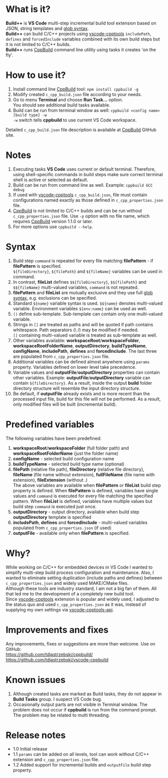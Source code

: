 # What is it?
**Build++** is **VS Code** multi-step incremental build tool extension based on JSON, string templates and [glob syntax](https://en.wikipedia.org/wiki/Glob_(programming)).  
**Build++** can build C/C++ projects using [vscode-cpptools](https://marketplace.visualstudio.com/items?itemName=ms-vscode.cpptools) `includePath`, `defines` and `forcedInclude` variables combined with its own build steps but it is not limited to C/C++ builds.   
**Build++** runs [CppBuild](https://github.com/tdjastrzebski/cppbuild/) command line utility using tasks it creates 'on the fly'.

# How to use it?
1. Install command line [CppBuild](https://github.com/tdjastrzebski/cppbuild/) tool: `npm install cppbuild -g`
1. Modify created `c_cpp_build.json` file according to your needs.  
1. Go to menu **Terminal** and choose **Run Task...** option.  
You should see additional build tasks available.  
1. Build can be run from terminal window as well: `cppbuild <config name> [build type] -w`  
`-w` switch tells **cppbuild** to use current VS Code workspace.

Detailed `c_cpp_build.json` file description is available at [CppBuild](https://github.com/tdjastrzebski/cppbuild/) GitHub site.

# Notes
1. Executing tasks **VS Code** uses current or default terminal. Therefore, using shell-specific commands in build steps make sure correct terminal shell is active or selected as default.
1. Build can be run from command line as well. Example: `cppbuild GCC debug`
1. If used with [vscode-cpptools](https://marketplace.visualstudio.com/items?itemName=ms-vscode.cpptools) `c_cpp_build.json`, file must contain configurations named exactly as those defined in `c_cpp_properties.json` file.
1. [CppBuild](https://github.com/tdjastrzebski/cppbuild/) is not limited to C/C++ builds and can be run without `c_cpp_properties.json` file. Use `-p` option with no file name, which requires [CppBuild](https://github.com/tdjastrzebski/cppbuild/) version 1.1.0 or later.
1. For more options use `cppbuild --help`.

# Syntax
1. Build step `command` is repeated for every file matching **filePattern** - if **filePattern** is specified.  
`${fileDirectory}`, `${filePath}` and `${fileName}` variables can be used in command.
1. In contrast, **fileList** defines `$${fileDirectory}`, `$${filePath}` and `$${fileName}` multi-valued variables, `command` is not repeated. 
1. **filePattern** and **fileList** are mutually exclusive and they use full [glob syntax](https://en.wikipedia.org/wiki/Glob_(programming)), e.g. exclusions can be specified.
1. Standard `${name}` variable syntax is used. `$${name}` denotes multi-valued variable. Environment variables `${env:name}` can be used as well.
1. `()` define sub-template. Sub-template can contain only one multi-valued variable.
1. Strings in `[]` are treated as paths and will be quoted if path contains whitespace. Path separators (\\ /) may be modified if needed.  
`[]` containing multi-valued variable is treated as sub-template as well.
1. Other variables available: **workspaceRoot**/**workspaceFolder**, **workspaceRootFolderName**, **outputDirectory**, **buildTypeName**, **configName**, **includePath**, **defines** and **forcedInclude**. The last three are populated from `c_cpp_properties.json` file.
1. Additional variables can be defined almost anywhere using `params` property. Variables defined on lower level take precedence.
1. Variable values and **outputFile**/**outputDirectory** properties can contain other variables. Example: **outputFile**/**outputDirectory** variable can contain `${fileDirectory}`. As a result, inside the output **build** folder directory structure will resemble the input directory structure.
1. Be default, if **outputFile** already exists and is more recent than the processed input file, build for this file will not be performed. As a result, only modified files will be built (incremental build).

# Predefined variables
The following variables have been predefined:
1. **workspaceRoot**/**workspaceFolder** (full folder path) and **workspaceRootFolderName** (just the folder name)
1. **configName** - selected build configuration name
1. **buildTypeName** - selected build type name (optional)
1. **filePath** (relative file path), **fileDirectory** (relative file directory), **fileName** (file name without extension), **fullFileName** (file name with extension), **fileExtension** (without .)  
The above variables are available when **filePattern** or **fileList** build step property is defined. When **filePattern** is defined, variables have single values and `command` is executed for every file matching the specified pattern. When **fileList** is defined, variables have multiple values but build step `command` is executed just once.
1. **outputDirectory** - output directory, available when build step **outputDirectory** template is specified
1. **includePath**, **defines** and **forcedInclude** - multi-valued variables populated from `c_cpp_properties.json` (if used)
1. **outputFile** - available only when **filePattern** is specified.

# Why?
While working on C/C++ for embedded devices in VS Code I wanted to simplify multi-step build process configuration and maintenance. Also, I wanted to eliminate setting duplication (include paths and defines) between `c_cpp_properties.json` and widely used MAKE/CMake files.  
Although these tools are industry standard, I am not a big fan of them. All that led me to the development of a completely new build tool.  
Since [vscode-cpptools](https://marketplace.visualstudio.com/items?itemName=ms-vscode.cpptools) extension is popular and widely used, I adjusted to the status quo and used `c_cpp_properties.json` as it was, instead of supplying my own settings via [vscode-cpptools-api](https://github.com/Microsoft/vscode-cpptools-api).

# Improvements and fixes
Any improvements, fixes or suggestions are more than welcome. Use on GitHub:  
https://github.com/tdjastrzebski/cppbuild/  
https://github.com/tdjastrzebski/vscode-cppbuild

# Known issues
1. Although created tasks are marked as Build tasks, they do not appear in **Build Tasks** group. I suspect VS Code bug.
1. Occasionally output parts are not visible in Terminal window. The problem does not occur if **cppbuild** is run from the command prompt. The problem may be related to multi threading.

# Release notes
* 1.0 Initial release
* 1.1 `params` can be added on all levels, tool can work without C/C++ extension and `c_cpp_properties.json` file.
* 1.2 Added support for incremental builds and `outputFile` build step property.